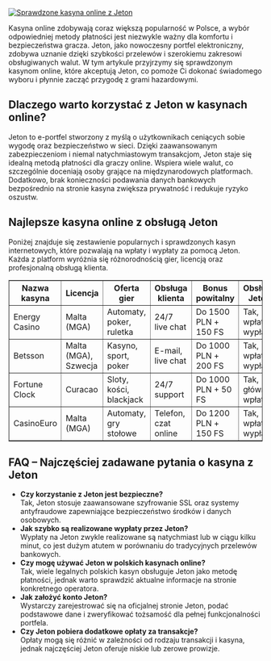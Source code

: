 [![Sprawdzone kasyna online z Jeton](https://123-caf.pages.dev/gitsignup.png)](https://vrmoo.ru/Bt82HjjY)

<div> <p>Kasyna online zdobywają coraz większą popularność w Polsce, a wybór odpowiedniej metody płatności jest niezwykle ważny dla komfortu i bezpieczeństwa gracza. Jeton, jako nowoczesny portfel elektroniczny, zdobywa uznanie dzięki szybkości przelewów i szerokiemu zakresowi obsługiwanych walut. W tym artykule przyjrzymy się sprawdzonym kasynom online, które akceptują Jeton, co pomoże Ci dokonać świadomego wyboru i płynnie zacząć przygodę z grami hazardowymi.</p>  <h2>Dlaczego warto korzystać z Jeton w kasynach online?</h2> <p>Jeton to e-portfel stworzony z myślą o użytkownikach ceniących sobie wygodę oraz bezpieczeństwo w sieci. Dzięki zaawansowanym zabezpieczeniom i niemal natychmiastowym transakcjom, Jeton staje się idealną metodą płatności dla graczy online. Wspiera wiele walut, co szczególnie doceniają osoby grające na międzynarodowych platformach. Dodatkowo, brak konieczności podawania danych bankowych bezpośrednio na stronie kasyna zwiększa prywatność i redukuje ryzyko oszustw.</p>  <h2>Najlepsze kasyna online z obsługą Jeton</h2> <p>Poniżej znajduje się zestawienie popularnych i sprawdzonych kasyn internetowych, które pozwalają na wpłaty i wypłaty za pomocą Jeton. Każda z platform wyróżnia się różnorodnością gier, licencją oraz profesjonalną obsługą klienta.</p>  <table border="1" cellpadding="8" cellspacing="0"> <thead> <tr> <th>Nazwa kasyna</th> <th>Licencja</th> <th>Oferta gier</th> <th>Obsługa klienta</th> <th>Bonus powitalny</th> <th>Obsługa Jeton</th> </tr> </thead> <tbody> <tr> <td>Energy Casino</td> <td>Malta (MGA)</td> <td>Automaty, poker, ruletka</td> <td>24/7 live chat</td> <td>Do 1500 PLN + 150 FS</td> <td>Tak, wpłaty i wypłaty</td> </tr> <tr> <td>Betsson</td> <td>Malta (MGA), Szwecja</td> <td>Kasyno, sport, poker</td> <td>E-mail, live chat</td> <td>Do 1000 PLN + 200 FS</td> <td>Tak, wpłaty i wypłaty</td> </tr> <tr> <td>Fortune Clock</td> <td>Curacao</td> <td>Sloty, kości, blackjack</td> <td>24/7 support</td> <td>Do 1000 PLN + 50 FS</td> <td>Tak, głównie wpłaty</td> </tr> <tr> <td>CasinoEuro</td> <td>Malta (MGA)</td> <td>Automaty, gry stołowe</td> <td>Telefon, czat online</td> <td>Do 1200 PLN + 150 FS</td> <td>Tak, wpłaty i wypłaty</td> </tr> </tbody> </table>  <h2>FAQ – Najczęściej zadawane pytania o kasyna z Jeton</h2> <ul> <li><strong>Czy korzystanie z Jeton jest bezpieczne?</strong><br>Tak, Jeton stosuje zaawansowane szyfrowanie SSL oraz systemy antyfraudowe zapewniające bezpieczeństwo środków i danych osobowych.</li> <li><strong>Jak szybko są realizowane wypłaty przez Jeton?</strong><br>Wypłaty na Jeton zwykle realizowane są natychmiast lub w ciągu kilku minut, co jest dużym atutem w porównaniu do tradycyjnych przelewów bankowych.</li> <li><strong>Czy mogę używać Jeton w polskich kasynach online?</strong><br>Tak, wiele legalnych polskich kasyn obsługuje Jeton jako metodę płatności, jednak warto sprawdzić aktualne informacje na stronie konkretnego operatora.</li> <li><strong>Jak założyć konto Jeton?</strong><br>Wystarczy zarejestrować się na oficjalnej stronie Jeton, podać podstawowe dane i zweryfikować tożsamość dla pełnej funkcjonalności portfela.</li> <li><strong>Czy Jeton pobiera dodatkowe opłaty za transakcje?</strong><br>Opłaty mogą się różnić w zależności od rodzaju transakcji i kasyna, jednak najczęściej Jeton oferuje niskie lub zerowe prowizje.</li> </ul> </div>